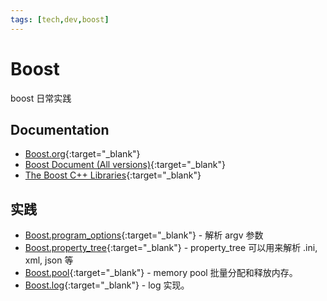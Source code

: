 ```yaml
---
tags: [tech,dev,boost]
---
```


# Boost

boost 日常实践

## Documentation

- [Boost.org](https://www.boost.org/){:target="_blank"}
- [Boost Document (All versions)](https://www.boost.org/doc/){:target="_blank"}
- [The Boost C++ Libraries](https://theboostcpplibraries.com/){:target="_blank"}

## 实践

- [Boost.program_options](https://github.com/xiongjia/recycle.bin/tree/master/scratch/boost/program-options){:target="_blank"} - 解析 argv 参数
- [Boost.property_tree](https://github.com/xiongjia/recycle.bin/tree/master/scratch/boost/property-tree){:target="_blank"} - property_tree 可以用来解析 .ini, xml, json 等
- [Boost.pool](https://github.com/xiongjia/recycle.bin/tree/master/scratch/boost/pool){:target="_blank"} - memory pool 批量分配和释放内存。
- [Boost.log](https://github.com/xiongjia/recycle.bin/tree/master/scratch/boost/log){:target="_blank"} - log 实现。
